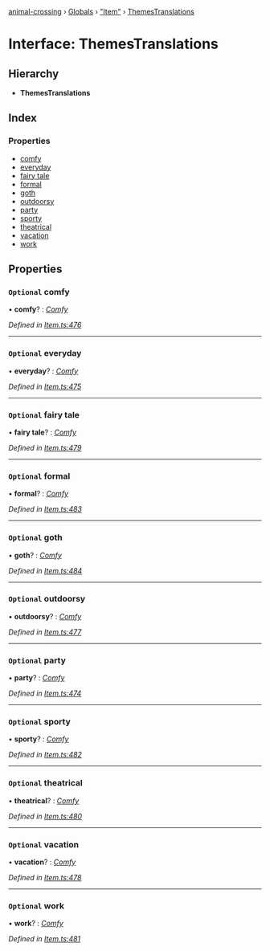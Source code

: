 [animal-crossing](../README.md) › [Globals](../globals.md) › ["Item"](../modules/_item_.md) › [ThemesTranslations](_item_.themestranslations.md)

# Interface: ThemesTranslations

## Hierarchy

* **ThemesTranslations**

## Index

### Properties

* [comfy](_item_.themestranslations.md#optional-comfy)
* [everyday](_item_.themestranslations.md#optional-everyday)
* [fairy tale](_item_.themestranslations.md#optional-fairy-tale)
* [formal](_item_.themestranslations.md#optional-formal)
* [goth](_item_.themestranslations.md#optional-goth)
* [outdoorsy](_item_.themestranslations.md#optional-outdoorsy)
* [party](_item_.themestranslations.md#optional-party)
* [sporty](_item_.themestranslations.md#optional-sporty)
* [theatrical](_item_.themestranslations.md#optional-theatrical)
* [vacation](_item_.themestranslations.md#optional-vacation)
* [work](_item_.themestranslations.md#optional-work)

## Properties

### `Optional` comfy

• **comfy**? : *[Comfy](_item_.comfy.md)*

*Defined in [Item.ts:476](https://github.com/Norviah/animal-crossing/blob/0da76a6/module/types/Item.ts#L476)*

___

### `Optional` everyday

• **everyday**? : *[Comfy](_item_.comfy.md)*

*Defined in [Item.ts:475](https://github.com/Norviah/animal-crossing/blob/0da76a6/module/types/Item.ts#L475)*

___

### `Optional` fairy tale

• **fairy tale**? : *[Comfy](_item_.comfy.md)*

*Defined in [Item.ts:479](https://github.com/Norviah/animal-crossing/blob/0da76a6/module/types/Item.ts#L479)*

___

### `Optional` formal

• **formal**? : *[Comfy](_item_.comfy.md)*

*Defined in [Item.ts:483](https://github.com/Norviah/animal-crossing/blob/0da76a6/module/types/Item.ts#L483)*

___

### `Optional` goth

• **goth**? : *[Comfy](_item_.comfy.md)*

*Defined in [Item.ts:484](https://github.com/Norviah/animal-crossing/blob/0da76a6/module/types/Item.ts#L484)*

___

### `Optional` outdoorsy

• **outdoorsy**? : *[Comfy](_item_.comfy.md)*

*Defined in [Item.ts:477](https://github.com/Norviah/animal-crossing/blob/0da76a6/module/types/Item.ts#L477)*

___

### `Optional` party

• **party**? : *[Comfy](_item_.comfy.md)*

*Defined in [Item.ts:474](https://github.com/Norviah/animal-crossing/blob/0da76a6/module/types/Item.ts#L474)*

___

### `Optional` sporty

• **sporty**? : *[Comfy](_item_.comfy.md)*

*Defined in [Item.ts:482](https://github.com/Norviah/animal-crossing/blob/0da76a6/module/types/Item.ts#L482)*

___

### `Optional` theatrical

• **theatrical**? : *[Comfy](_item_.comfy.md)*

*Defined in [Item.ts:480](https://github.com/Norviah/animal-crossing/blob/0da76a6/module/types/Item.ts#L480)*

___

### `Optional` vacation

• **vacation**? : *[Comfy](_item_.comfy.md)*

*Defined in [Item.ts:478](https://github.com/Norviah/animal-crossing/blob/0da76a6/module/types/Item.ts#L478)*

___

### `Optional` work

• **work**? : *[Comfy](_item_.comfy.md)*

*Defined in [Item.ts:481](https://github.com/Norviah/animal-crossing/blob/0da76a6/module/types/Item.ts#L481)*
